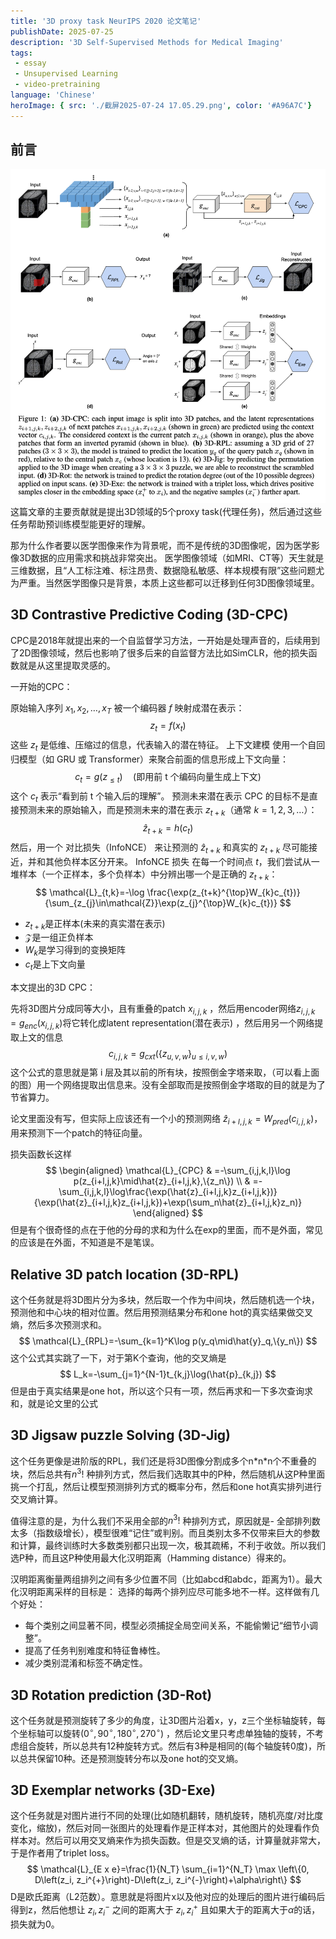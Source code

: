 ```yaml
---
title: '3D proxy task NeurIPS 2020 论文笔记'
publishDate: 2025-07-25
description: '3D Self-Supervised Methods for Medical Imaging'
tags:
 - essay
 - Unsupervised Learning
 - video-pretraining
language: 'Chinese'
heroImage: { src: './截屏2025-07-24 17.05.29.png', color: '#A96A7C'}
---
```


## 前言
![alt text](./截屏2025-07-24%2017.05.29.png)
这篇文章的主要贡献就是提出3D领域的5个proxy task(代理任务)，然后通过这些任务帮助预训练模型能更好的理解。

那为什么作者要以医学图像来作为背景呢，而不是传统的3D图像呢，因为医学影像3D数据的应用需求和挑战非常突出。  医学图像领域（如MRI、CT等）天生就是三维数据，且“人工标注难、标注昂贵、数据隐私敏感、样本规模有限”这些问题尤为严重。当然医学图像只是背景，本质上这些都可以迁移到任何3D图像领域里。

## 3D Contrastive Predictive Coding (3D-CPC)

CPC是2018年就提出来的一个自监督学习方法，一开始是处理声音的，后续用到了2D图像领域，然后也影响了很多后来的自监督方法比如SimCLR，他的损失函数就是从这里提取灵感的。

一开始的CPC：

原始输入序列 $x_{1},x_{2},\ldots,x_{T}$ 被一个编码器 $f$ 映射成潜在表示：
$$
z_{t}=f(x_{t})
$$
这些 $z_{t}$ 是低维、压缩过的信息，代表输入的潜在特征。
上下文建模
使用一个自回归模型（如 GRU 或 Transformer）来聚合前面的信息形成上下文向量：
$$
c_{t}=g(z_{\leq t}) \quad \text{(即用前 t 个编码向量生成上下文)}
$$
这个 $c_{t}$ 表示“看到前 t 个输入后的理解”。
预测未来潜在表示
CPC 的目标不是直接预测未来的原始输入，而是预测未来的潜在表示 $z_{t+k}$（通常 $k=1,2,3,\ldots$）：
$$
\hat{z}_{t+k}=h(c_{t})
$$
然后，用一个 对比损失（InfoNCE） 来让预测的 $\hat{z}_{t+k}$ 和真实的 $z_{t+k}$ 尽可能接近，并和其他负样本区分开来。
InfoNCE 损失
在每一个时间点 $t$，我们尝试从一堆样本（一个正样本，多个负样本）中分辨出哪一个是正确的 $z_{t+k}$：
$$
\mathcal{L}_{t,k}=-\log \frac{\exp(z_{t+k}^{\top}W_{k}c_{t})}{\sum_{z_{j}\in\mathcal{Z}}\exp(z_{j}^{\top}W_{k}c_{t})}
$$
- $z_{t+ k}$是正样本(未来的真实潜在表示)
- ${\mathcal{Z}}$是一组正负样本
- $W_k$是学习得到的变换矩阵
 - $c_t$是上下文向量



本文提出的3D CPC：

先将3D图片分成同等大小，且有重叠的patch $x_{i,j,k}$ ，然后用encoder网络$z_{i,j,k}=g_{enc}(x_{i,j,k})$将它转化成latent representation(潜在表示) ，然后用另一个网络提取上文的信息$$c_{i,j,k}=g_{cxt}(\{z_{u,v,w}\}_{u\leq i,v,w})$$
这个公式的意思就是第 i 层及其以前的所有块，按照倒金字塔来取，（可以看上面的图）用一个网络提取出信息来。没有全部取而是按照倒金字塔取的目的就是为了节省算力。

论文里面没有写，但实际上应该还有一个小的预测网络 $\hat z_{i+l,j,k} =  W_{pred​}(c_{i,j,k}​)$，用来预测下一个patch的特征向量。

损失函数长这样
$$
\begin{aligned}
\mathcal{L}_{CPC} & =-\sum_{i,j,k,l}\log p(z_{i+l,j,k}\mid\hat{z}_{i+l,j,k},\{z_n\}) \\
 & =-\sum_{i,j,k,l}\log\frac{\exp(\hat{z}_{i+l,j,k}z_{i+l,j,k})}{\exp(\hat{z}_{i+l,j,k}z_{i+l,j,k})+\exp(\sum_n\hat{z}_{i+l,j,k}z_n)}
\end{aligned}
$$
但是有个很奇怪的点在于他的分母的求和为什么在exp的里面，而不是外面，常见的应该是在外面，不知道是不是笔误。

## Relative 3D patch location (3D-RPL)

这个任务就是将3D图片分为多块，然后取一个作为中间块，然后随机选一个块，预测他和中心块的相对位置。然后用预测结果分布和one hot的真实结果做交叉熵，然后多次预测求和。
$$
\mathcal{L}_{RPL}=-\sum_{k=1}^K\log p(y_q\mid\hat{y}_q,\{y_n\})
$$
这个公式其实跳了一下，对于第K个查询，他的交叉熵是
$$
L_k=-\sum_{j=1}^{N-1}t_{k,j}\log(\hat{p}_{k,j})
$$
但是由于真实结果是one hot，所以这个只有一项，然后再求和一下多次查询求和，就是论文里的公式

## 3D Jigsaw puzzle Solving (3D-Jig)

这个任务更像是进阶版的RPL，我们还是将3D图像分割成多个n\*n\*n个不重叠的块，然后总共有$n^3!$ 种排列方式，然后我们选取其中的P种，然后随机从这P种里面挑一个打乱，然后让模型预测排列方式的概率分布，然后和one hot真实排列进行交叉熵计算。

值得注意的是，为什么我们不采用全部的$n^3!$ 种排列方式，原因就是- 全部排列数太多（指数级增长），模型很难“记住”或判别。而且类别太多不仅带来巨大的参数和计算，最终训练时大多数类别都只出现一次，极其疏稀，不利于收敛。所以我们选P种，而且这P种使用最大化汉明距离（Hamming distance）得来的。

汉明距离衡量两组排列之间有多少位置不同（比如abcd和abdc，距离为1）。最大化汉明距离采样的目标是：  选择的每两个排列应尽可能多地不一样。这样做有几个好处：
- 每个类别之间显著不同，模型必须捕捉全局空间关系，不能偷懒记“细节小调整”。
- 提高了任务判别难度和特征鲁棒性。
- 减少类别混淆和标签不确定性。


## 3D Rotation prediction (3D-Rot)

这个任务就是预测旋转了多少的角度，让3D图片沿着x，y，z三个坐标轴旋转，每个坐标轴可以旋转$(0^\circ,90^\circ,180^\circ,270^\circ)$ ，然后论文里只考虑单独轴的旋转，不考虑组合旋转，所以总共有12种旋转方式。然后有3种是相同的(每个轴旋转0度)，所以总共保留10种。还是预测旋转分布以及one hot的交叉熵。

## 3D Exemplar networks (3D-Exe)

这个任务就是对图片进行不同的处理(比如随机翻转，随机旋转，随机亮度/对比度变化，缩放)，然后对同一张图片的处理看作是正样本对，其他图片的处理看作负样本对。然后可以用交叉熵来作为损失函数。但是交叉熵的话，计算量就非常大，于是作者用了triplet loss。
$$
\mathcal{L}_{E x e}=\frac{1}{N_T} \sum_{i=1}^{N_T} \max \left\{0, D\left(z_i, z_i^{+}\right)-D\left(z_i, z_i^{-}\right)+\alpha\right\}
$$
D是欧氏距离（L2范数）。意思就是将图片x以及他对应的处理后的图片进行编码后得到z，然后他想让 $z_i, z_i^{-}$ 之间的距离大于 $z_i, z_i^{+}$ 且如果大于的距离大于$\alpha$的话，损失就为0。